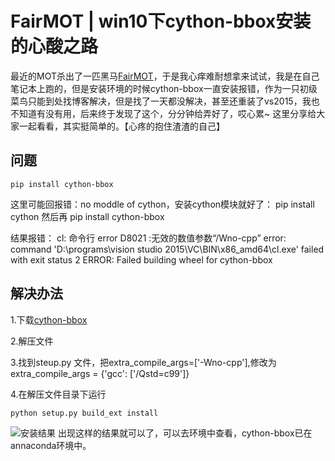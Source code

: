 # FairMOT | win10下cython-bbox安装的心酸之路
 最近的MOT杀出了一匹黑马[FairMOT](https://zhuanlan.zhihu.com/p/131430303)，于是我心痒难耐想拿来试试，我是在自己笔记本上跑的，但是安装环境的时候cython-bbox一直安装报错，作为一只初级菜鸟只能到处找博客解决，但是找了一天都没解决，甚至还重装了vs2015，我也不知道有没有用，后来终于发现了这个，分分钟给弄好了，哎心累~  这里分享给大家一起看看，其实挺简单的。【心疼的抱住渣渣的自己】

## 问题
	pip install cython-bbox
这里可能回报错：no moddle of cython，安装cython模块就好了：	pip install cython 
然后再  pip install cython-bbox

结果报错：
cl: 命令行 error D8021 :无效的数值参数“/Wno-cpp” 
 error: command 'D:\\programs\\vision studio 2015\\VC\\BIN\\x86_amd64\\cl.exe' failed with exit status 2
 ERROR: Failed building wheel for cython-bbox

## 解决办法
1.下载[cython-bbox](https://pypi.org/project/cython-bbox/)

2.解压文件

3.找到steup.py 文件，把extra_compile_args=['-Wno-cpp'],修改为extra_compile_args = {'gcc': ['/Qstd=c99']}

4.在解压文件目录下运行

	python setup.py build_ext install
![安装结果](https://img-blog.csdnimg.cn/2020052915565469.png?x-oss-process=image/watermark,type_ZmFuZ3poZW5naGVpdGk,shadow_10,text_aHR0cHM6Ly9ibG9nLmNzZG4ubmV0L3dlaXhpbl80MDkxMjk4Nw==,size_16,color_FFFFFF,t_70#pic_center)
出现这样的结果就可以了，可以去环境中查看，cython-bbox已在annaconda环境中。